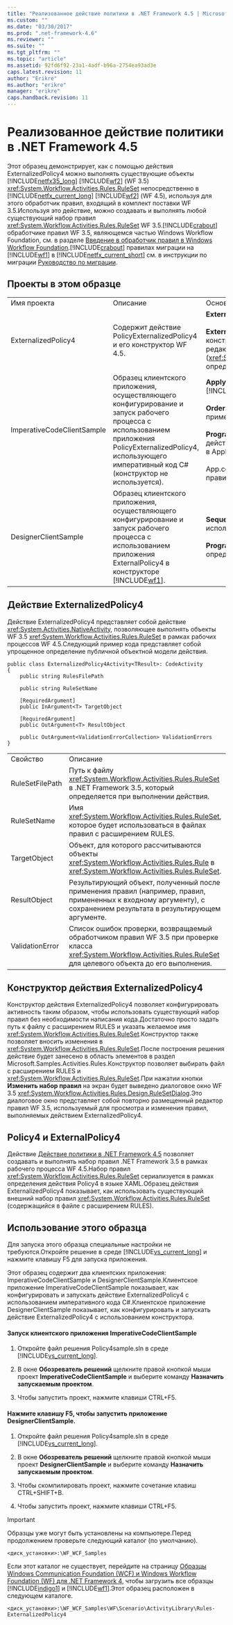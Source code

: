 ```yaml
---
title: "Реализованное действие политики в .NET Framework 4.5 | Microsoft Docs"
ms.custom: ""
ms.date: "03/30/2017"
ms.prod: ".net-framework-4.6"
ms.reviewer: ""
ms.suite: ""
ms.tgt_pltfrm: ""
ms.topic: "article"
ms.assetid: 92fd6f92-23a1-4adf-b96a-2754ea93ad3e
caps.latest.revision: 11
author: "Erikre"
ms.author: "erikre"
manager: "erikre"
caps.handback.revision: 11
---
```

# Реализованное действие политики в .NET Framework 4.5
Этот образец демонстрирует, как с помощью действия ExternalizedPolicy4 можно выполнять существующие объекты [!INCLUDE[netfx35_long](../../../../includes/netfx35-long-md.md)] [!INCLUDE[wf2](../../../../includes/wf2-md.md)] \(WF 3.5\) <xref:System.Workflow.Activities.Rules.RuleSet> непосредственно в [!INCLUDE[netfx_current_long](../../../../includes/netfx-current-long-md.md)] [!INCLUDE[wf2](../../../../includes/wf2-md.md)] \(WF 4.5\), используя для этого обработчик правил, входящий в комплект поставки WF 3.5.Используя это действие, можно создавать и выполнять любой существующий набор правил <xref:System.Workflow.Activities.Rules.RuleSet> WF 3.5.[!INCLUDE[crabout](../../../../includes/crabout-md.md)] обработчике правил WF 3.5, являющемся частью Windows Workflow Foundation, см. в разделе [Введение в обработчик правил в Windows Workflow Foundation](http://go.microsoft.com/fwlink/?LinkId=166079).[!INCLUDE[crabout](../../../../includes/crabout-md.md)] правилах миграции на [!INCLUDE[wf1](../../../../includes/wf1-md.md)] в [!INCLUDE[netfx_current_short](../../../../includes/netfx-current-short-md.md)] см. в инструкции по миграции [Руководство по миграции](../../../../docs/framework/windows-workflow-foundation//migration-guidance.md).  
  
## Проекты в этом образце  
  
||||  
|-|-|-|  
|Имя проекта|Описание|Основные файлы|  
|ExternalizedPolicy4|Содержит действие PolicyExternalizedPolicy4 и его конструктор WF 4.5.|**ExternalizedPolicy4.cs**: определение действия.<br /><br /> **ExternalizedPolicy4Designer.xaml**: пользовательский конструктор действия ExternalizedPolicy4.Он использует редактор правил \(<xref:System.Workflow.Activities.Rules.Design.RuleSetDialog>\), определенный в конструкторе правил WF 3.5.|  
|ImperativeCodeClientSample|Образец клиентского приложения, осуществляющего конфигурирование и запуск рабочего процесса с использованием приложения PolicyExternalizedPolicy4, использующего императивный код C\# \(конструктор не используется\).|**ApplyDiscount.rules**: Файл с определениями правил [!INCLUDE[wf1](../../../../includes/wf1-md.md)].<br /><br /> **Order.cs**: Тип, представляющий заказ клиента.Правила применяются к объектам этого типа.<br /><br /> **Program.cs**: Настраивает и запускает рабочий процесс с действием Policy4 для применения правил, определенных в ApplyDiscount.rules, к экземплярам объектов Order.<br /><br /> App.config: файл конфигурации, содержащий путь к файлу правил.|  
|DesignerClientSample|Образец клиентского приложения, осуществляющего конфигурирование и запуск рабочего процесса с использованием приложения ExternalPolicy4 в конструкторе [!INCLUDE[wf1](../../../../includes/wf1-md.md)].|**Sequence1.xaml**: Последовательный рабочий процесс, использующий действие Policy4 для проверки правил.<br /><br /> **Program.cs**: Выполняет экземпляр рабочего процесса, определенного в Sequence1.xaml.|  
  
## Действие ExternalizedPolicy4  
 Действие ExternalizedPolicy4 представляет собой действие <xref:System.Activities.NativeActivity>, позволяющее выполнять объекты WF 3.5 <xref:System.Workflow.Activities.Rules.RuleSet> в рамках рабочих процессов WF 4.5.Следующий пример кода представляет собой упрощенное определение публичной объектной модели действия.  
  
```  
public class ExternalizedPolicy4Activity<TResult>: CodeActivity  
{  
    public string RulesFilePath   
  
    public string RuleSetName           
  
    [RequiredArgument]  
    public InArgument<T> TargetObject   
  
    [RequiredArgument]  
    public OutArgument<T> ResultObject   
  
    public OutArgument<ValidationErrorCollection> ValidationErrors   
}  
```  
  
|||  
|-|-|  
|Свойство|Описание|  
|RuleSetFilePath|Путь к файлу <xref:System.Workflow.Activities.Rules.RuleSet> в .NET Framework 3.5, который определяется при выполнении действия.|  
|RuleSetName|Имя <xref:System.Workflow.Activities.Rules.RuleSet>, которое будет использоваться в файлах правил с расширением RULES.|  
|TargetObject|Объект, для которого рассчитываются объекты <xref:System.Workflow.Activities.Rules.Rule> в <xref:System.Workflow.Activities.Rules.RuleSet>.|  
|ResultObject|Результирующий объект, полученный после применения правил \(например, правил, примененных к входному аргументу\), с сохранением результата в результирующем аргументе.|  
|ValidationError|Список ошибок проверки, возвращаемый обработчиком правил WF 3.5 при проверке класса <xref:System.Workflow.Activities.Rules.RuleSet> для целевого объекта до его выполнения.|  
  
## Конструктор действия ExternalizedPolicy4  
 Конструктор действия ExternalizedPolicy4 позволяет конфигурировать активность таким образом, чтобы использовать существующий набор правил без необходимости написания кода.Достаточно просто задать путь к файлу с расширением RULES и указать желаемое имя <xref:System.Workflow.Activities.Rules.RuleSet>.Конструктор также позволяет вносить изменения в <xref:System.Workflow.Activities.Rules.RuleSet>.После построения решения действие будет занесено в область элементов в раздел Microsoft.Samples.Activities.Rules.Конструктор позволяет выбирать файл с расширением RULES и <xref:System.Workflow.Activities.Rules.RuleSet>.При нажатии кнопки **Изменить набор правил** на экран будет выведено диалоговое окно WF 3.5 <xref:System.Workflow.Activities.Rules.Design.RuleSetDialog>.Это диалоговое окно представляет собой повторно размещенный редактор правил WF 3.5, используемый для просмотра и изменения правил, выполняемых действием ExternalizedPolicy4.  
  
## Policy4 и ExternalPolicy4  
 Действие [Действие политики в .NET Framework 4.5](../../../../docs/framework/windows-workflow-foundation/samples/policy-activity-in-net-framework-4-5.md) позволяет создавать и выполнять набор правил .NET Framework 3.5 в рамках рабочего процесса WF 4.5.Набор правил <xref:System.Workflow.Activities.Rules.RuleSet> сериализуется в рамках определения действия Policy4 в языке XAML.Образец действия ExternalizedPolicy4 показывает, как использовать существующий внешний набор правил <xref:System.Workflow.Activities.Rules.RuleSet> \(содержащийся в файле с расширением RULES\).  
  
## Использование этого образца  
 Для запуска этого образца специальные настройки не требуются.Откройте решение в среде [!INCLUDE[vs_current_long](../../../../includes/vs-current-long-md.md)] и нажмите клавишу F5 для запуска приложения.  
  
 Этот образец содержит два клиентских приложения: ImperativeCodeClientSample и DesignerClientSample.Клиентское приложение ImperativeCodeClientSample показывает, как конфигурировать и запускать действие ExternalizedPolicy4 с использованием императивного кода C\#.Клиентское приложение DesignerClientSample показывает, как конфигурировать и запускать действие ExternalizedPolicy4 с использованием конструктора.  
  
#### Запуск клиентского приложения ImperativeCodeClientSample  
  
1.  Откройте файл решения Policy4sample.sln в среде [!INCLUDE[vs_current_long](../../../../includes/vs-current-long-md.md)].  
  
2.  В окне **Обозреватель решений** щелкните правой кнопкой мыши проект **ImperativeCodeClientSample** и выберите команду **Назначить запускаемым проектом**.  
  
3.  Чтобы запустить проект, нажмите клавиши CTRL\+F5.  
  
#### Нажмите клавишу F5, чтобы запустить приложение DesignerClientSample.  
  
1.  Откройте файл решения Policy4sample.sln в среде [!INCLUDE[vs_current_long](../../../../includes/vs-current-long-md.md)].  
  
2.  В окне **Обозреватель решений** щелкните правой кнопкой мыши проект **DesignerClientSample** и выберите команду **Назначить запускаемым проектом**.  
  
3.  Чтобы скомпилировать проект, нажмите сочетание клавиш CTRL\+SHIFT\+B.  
  
4.  Чтобы запустить проект, нажмите клавиши CTRL\+F5.  
  
> [!IMPORTANT]
>  Образцы уже могут быть установлены на компьютере.Перед продолжением проверьте следующий каталог \(по умолчанию\).  
>   
>  `<диск_установки>:\WF_WCF_Samples`  
>   
>  Если этот каталог не существует, перейдите на страницу [Образцы Windows Communication Foundation \(WCF\) и Windows Workflow Foundation \(WF\) для .NET Framework 4](http://go.microsoft.com/fwlink/?LinkId=150780), чтобы загрузить все образцы [!INCLUDE[indigo1](../../../../includes/indigo1-md.md)] и [!INCLUDE[wf1](../../../../includes/wf1-md.md)].Этот образец расположен в следующем каталоге.  
>   
>  `<диск_установки>:\WF_WCF_Samples\WF\Scenario\ActivityLibrary\Rules-ExternalizedPolicy4`